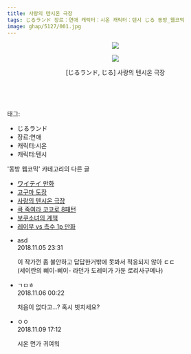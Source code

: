 ```yaml
---
title: 사랑의 텐시온 극장
tags: じるランド 장르：연애 캐릭터：시온 캐릭터：텐시 じる 동방_웹코믹
image: ghap/5127/001.jpg
---
```

<div class="article">
<p style="text-align: center; clear: none; float: none;"><img src="{{ site.nasurl }}/ghap/5127/001.jpg"/></p>
<p style="text-align: center; clear: none; float: none;"><img src="{{ site.nasurl }}/ghap/5127/002.jpg"/></p>
<p style="text-align: center; clear: none; float: none;">[じるランド, じる] 사랑의 텐시온 극장</p>
<p style="text-align: center; clear: none; float: none;"><br/></p>
<p><br/></p>
</div><div class="tagTrail">
<p>태그: </p>
<ul>
<li>じるランド</li>
<li>장르:연애</li>
<li>캐릭터:시온</li>
<li>캐릭터:텐시</li>
</ul>
</div><div class="another">
<p>'동방 웹코믹' 카테고리의 다른 글</p>
<ul>
<li><a href="/2018-11-05-ghap_5135">ワイテイ 만화</a></li>
<li><a href="/2018-11-05-ghap_5133">고구마 도장</a></li>
<li><a href="/2018-11-05-ghap_5127">사랑의 텐시온 극장</a></li>
<li><a href="/2018-10-24-ghap_4803">큭 죽여라 코코로 8패턴</a></li>
<li><a href="/2018-10-24-ghap_4790">보쿠소녀의 계책</a></li>
<li><a href="/2018-10-24-ghap_4789">레이무 vs 촉수 1p 만화</a></li>
</ul>
</div><div class="cb_module cb_fluid">
<div class="cb_wrt cb_profile">
<div class="comment">
<ul>
<li class="cb_thumb_off" id="comment15368229">
<div class="cb_comment_area">
<div class="cb_info_area">
<div class="cb_section">
<span class="cb_nick_name">asd</span>
</div>
<div class="cb_section">
<span class="cb_date">2018.11.05 23:31 </span>
</div>
</div>
<div class="cb_dsc_comment">
<p class="cb_dsc">
											이 작가껀 좀 불안하고 답답한거밖에 못봐서 적응되지 않아 ㄷㄷ<br/>
(세이란의 삐이-삐이- 라던가 도레미가 가둔 로리사구메나)
										</p>
</div>
</div></li>
<li class="cb_thumb_off" id="comment15368265">
<div class="cb_comment_area">
<div class="cb_info_area">
<div class="cb_section">
<span class="cb_nick_name">ㄱㅁㅎ</span>
</div>
<div class="cb_section">
<span class="cb_date">2018.11.06 00:22 </span>
</div>
</div>
<div class="cb_dsc_comment">
<p class="cb_dsc">
											처음이 없다고...? 혹시 빗치세요?
										</p>
</div>
</div></li>
<li class="cb_thumb_off" id="comment15370563">
<div class="cb_comment_area">
<div class="cb_info_area">
<div class="cb_section">
<span class="cb_nick_name">ㅇㅇ</span>
</div>
<div class="cb_section">
<span class="cb_date">2018.11.09 17:12 </span>
</div>
</div>
<div class="cb_dsc_comment">
<p class="cb_dsc">
											시온 먼가 귀여워
										</p>
</div>
</div></li>
</ul>
</div>
</div><!-- commentList close -->
</div>